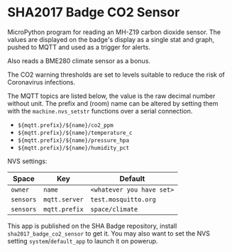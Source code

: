 SHA2017 Badge CO2 Sensor
========================

MicroPython program for reading an MH-Z19 carbon dioxide sensor. The values are
displayed on the badge's display as a single stat and graph, pushed to MQTT and
used as a trigger for alerts.

Also reads a BME280 climate sensor as a bonus.

The CO2 warning thresholds are set to levels suitable to reduce the risk of
Coronavirus infections.

The MQTT topics are listed below, the value is the raw decimal number without
unit. The prefix and (room) name can be altered by setting them with the
`machine.nvs_setstr` functions over a serial connection.

* `${mqtt.prefix}/${name}/co2_ppm`
* `${mqtt.prefix}/${name}/temperature_c`
* `${mqtt.prefix}/${name}/pressure_hpa`
* `${mqtt.prefix}/${name}/humidity_pct`

NVS settings:

| Space     | Key           | Default                   |
|-----------|---------------|---------------------------|
| `owner`   | `name`        | `<whatever you have set>` |
| `sensors` | `mqtt.server` | `test.mosquitto.org`      |
| `sensors` | `mqtt.prefix` | `space/climate`           |

This app is published on the SHA Badge repository, install
`sha2017_badge_co2_sensor` to get it. You may also want to set the NVS setting
`system`/`default_app` to launch it on powerup.
